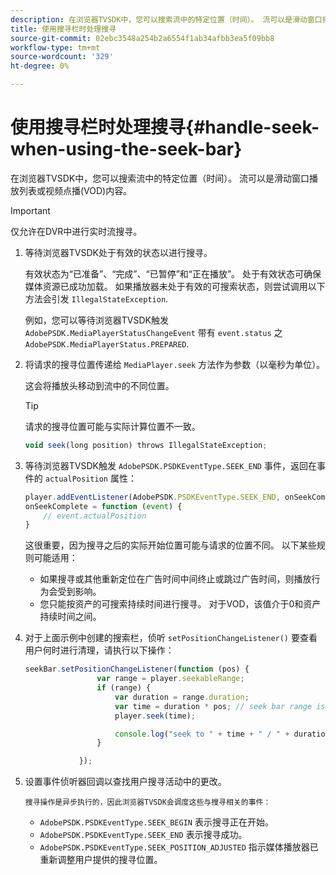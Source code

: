 ```yaml
---
description: 在浏览器TVSDK中，您可以搜索流中的特定位置（时间）。 流可以是滑动窗口播放列表或视频点播(VOD)内容。
title: 使用搜寻栏时处理搜寻
source-git-commit: 02ebc3548a254b2a6554f1ab34afbb3ea5f09bb8
workflow-type: tm+mt
source-wordcount: '329'
ht-degree: 0%

---
```


# 使用搜寻栏时处理搜寻{#handle-seek-when-using-the-seek-bar}

在浏览器TVSDK中，您可以搜索流中的特定位置（时间）。 流可以是滑动窗口播放列表或视频点播(VOD)内容。

>[!IMPORTANT]
>
>仅允许在DVR中进行实时流搜寻。

1. 等待浏览器TVSDK处于有效的状态以进行搜寻。

   有效状态为“已准备”、“完成”、“已暂停”和“正在播放”。 处于有效状态可确保媒体资源已成功加载。 如果播放器未处于有效的可搜索状态，则尝试调用以下方法会引发 `IllegalStateException`.

   例如，您可以等待浏览器TVSDK触发  `AdobePSDK.MediaPlayerStatusChangeEvent`  带有 `event.status` 之 `AdobePSDK.MediaPlayerStatus.PREPARED`.

1. 将请求的搜寻位置传递给 `MediaPlayer.seek` 方法作为参数（以毫秒为单位）。

   这会将播放头移动到流中的不同位置。

   >[!TIP]
   >
   >请求的搜寻位置可能与实际计算位置不一致。

   ```js
   void seek(long position) throws IllegalStateException;
   ```

1. 等待浏览器TVSDK触发  `AdobePSDK.PSDKEventType.SEEK_END`  事件，返回在事件的 `actualPosition` 属性：

   ```js
   player.addEventListener(AdobePSDK.PSDKEventType.SEEK_END, onSeekComplete); 
   onSeekComplete = function (event) {
       // event.actualPosition
   }
   ```

   这很重要，因为搜寻之后的实际开始位置可能与请求的位置不同。 以下某些规则可能适用：

   * 如果搜寻或其他重新定位在广告时间中间终止或跳过广告时间，则播放行为会受到影响。
   * 您只能按资产的可搜索持续时间进行搜寻。 对于VOD，该值介于0和资产持续时间之间。

1. 对于上面示例中创建的搜索栏，侦听 `setPositionChangeListener()` 要查看用户何时进行清理，请执行以下操作：

   ```js
   seekBar.setPositionChangeListener(function (pos) { 
                   var range = player.seekableRange; 
                   if (range) { 
                       var duration = range.duration; 
                       var time = duration * pos; // seek bar range is [0,1] 
                       player.seek(time); 
   
                       console.log("seek to " + time + " / " + duration); 
                   } 
   
               }); 
   ```

1. 设置事件侦听器回调以查找用户搜寻活动中的更改。

       搜寻操作是异步执行的，因此浏览器TVSDK会调度这些与搜寻相关的事件：
   
   * `AdobePSDK.PSDKEventType.SEEK_BEGIN` 表示搜寻正在开始。
   * `AdobePSDK.PSDKEventType.SEEK_END` 表示搜寻成功。
   * `AdobePSDK.PSDKEventType.SEEK_POSITION_ADJUSTED` 指示媒体播放器已重新调整用户提供的搜寻位置。
